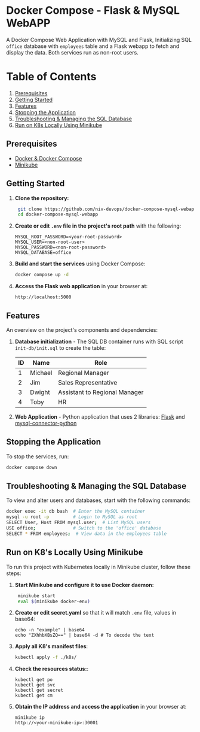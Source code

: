 # Docker Compose - Flask & MySQL WebAPP

A Docker Compose Web Application with MySQL and Flask, Initializing SQL `office` database with `employees` table and a Flask webapp to fetch and display the data.
Both services run as non-root users.

# Table of Contents
1. [Prerequisites](#prerequisites)
2. [Getting Started](#getting-started)
3. [Features](#features)
4. [Stopping the Application](#stopping-the-application)
5. [Troubleshooting & Managing the SQL Database](#troubleshooting--managing-the-sql-database)
6. [Run on K8s Locally Using Minikube](#run-on-k8s-locally-using-minikube)

## Prerequisites
- [Docker & Docker Compose](https://docs.docker.com/engine/install/)
- [Minikube](https://minikube.sigs.k8s.io/docs/start/?arch=%2Flinux%2Fx86-64%2Fstable%2Fbinary+download)

## Getting Started

1. **Clone the repository:**

   ```bash
    git clone https://github.com/niv-devops/docker-compose-mysql-webapp.git
    cd docker-compose-mysql-webapp
    ```

2. **Create or edit `.env` file in the project's root path** with the following:

    ```
    MYSQL_ROOT_PASSWORD=<your-root-password>
    MYSQL_USER=<non-root-user>
    MYSQL_PASSWORD=<non-root-password>
    MYSQL_DATABASE=office
    ```

3. **Build and start the services** using Docker Compose:

    ```bash
    docker compose up -d
    ```

4. **Access the Flask web application** in your browser at:

    ```
    http://localhost:5000
    ```

## Features

An overview on the project's components and dependencies:

1. **Database initialization** - The SQL DB container runs with SQL script `init-db/init.sql` to create the table:

   | ID | Name     | Role                          |
   | -- | -------- | ----------------------------- |
   | 1  | Michael  | Regional Manager              |
   | 2  | Jim      | Sales Representative          |
   | 3  | Dwight   | Assistant to Regional Manager |
   | 4  | Toby     | HR                            |

2. **Web Application** - Python application that uses 2 libraries: 
   [Flask](https://pypi.org/project/Flask/) and [mysql-connector-python](https://pypi.org/project/mysql-connector-python/)

## Stopping the Application

To stop the services, run:

```bash
docker compose down
```

## Troubleshooting & Managing the SQL Database

To view and alter users and databases, start with the following commands:

```bash
docker exec -it db bash  # Enter the MySQL container
mysql -u root -p         # Login to MySQL as root
SELECT User, Host FROM mysql.user;  # List MySQL users
USE office;              # Switch to the 'office' database
SELECT * FROM employees;  # View data in the employees table
```

## Run on K8's Locally Using Minikube

To run this project with Kubernetes locally in Minikube cluster, follow these steps:

1. **Start Minikube and configure it to use Docker daemon:**

   ```bash
    minikube start
    eval $(minikube docker-env)
    ```

2. **Create or edit secret.yaml** so that it will match `.env` file, values in base64:

    ```
    echo -n "example" | base64
    echo "ZXhhbXBsZQ==" | base64 -d # To decode the text
    ```

3. **Apply all K8's manifest files**:

    ```bash
    kubectl apply -f ./k8s/
    ```

4. **Check the resources status:**:

    ```
    kubectl get po
    kubectl get svc
    kubectl get secret
    kubectl get cm
    ```

5. **Obtain the IP address and access the application** in your browser at:

    ```
    minikube ip
    http://<your-minikube-ip>:30001
    ```
